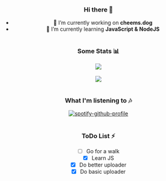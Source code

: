 <div align="center">
  
### Hi there 👋

- 🔭 I’m currently working on **cheems.dog**
- 🌱 I’m currently learning **JavaScript & NodeJS**

#

### Some Stats 📊

<img align="center" src="https://github-readme-stats.vercel.app/api?username=6vz&count_private=true" /> <br><br>
<img align="center" src="https://github-readme-stats.vercel.app/api/top-langs/?username=6vz&count_private=true&langs_count=7" />

#

### What I'm listening to 🎶

[![spotify-github-profile](https://spotify-github-profile.vercel.app/api/view?uid=cstqihratnh4m518g48jykau2&cover_image=true&theme=novatorem)](https://spotify-github-profile.vercel.app/api/view?uid=cstqihratnh4m518g48jykau2&redirect=true)

#

### ToDo List ⚡

- [ ] Go for a walk
- [x] Learn JS
- [x] Do better uploader
- [x] Do basic uploader

</div>
